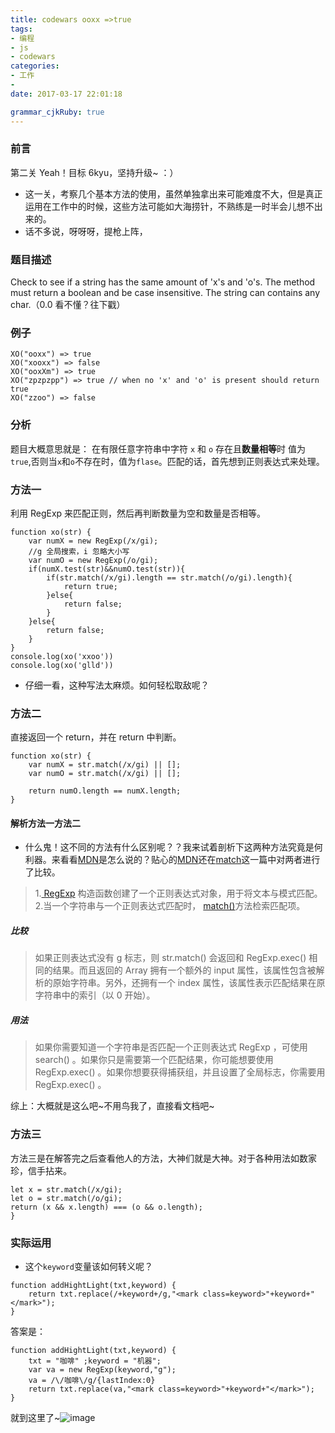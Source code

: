 ```yaml
---
title: codewars ooxx =>true
tags: 
- 编程
- js
- codewars
categories: 
- 工作
- 
date: 2017-03-17 22:01:18

grammar_cjkRuby: true
---
```


### 前言

第二关 Yeah！目标 6kyu，坚持升级~ ：）

* 这一关，考察几个基本方法的使用，虽然单独拿出来可能难度不大，但是真正运用在工作中的时候，这些方法可能如大海捞针，不熟练是一时半会儿想不出来的。
* 话不多说，呀呀呀，提枪上阵，
  <!--more-->

### 题目描述

Check to see if a string has the same amount of 'x's and 'o's. The method must return a boolean and be case insensitive. The string can contains any char.（0.0 看不懂？往下戳）

### 例子

```javascript?linenums
XO("ooxx") => true
XO("xooxx") => false
XO("ooxXm") => true
XO("zpzpzpp") => true // when no 'x' and 'o' is present should return true
XO("zzoo") => false
```

### 分析

题目大概意思就是： 在有限任意字符串中字符 `x` 和 `o` 存在且**数量相等**时 值为 `true`,否则当`x`和`o`不存在时，值为`flase`。匹配的话，首先想到正则表达式来处理。

### 方法一

利用 RegExp 来匹配正则，然后再判断数量为空和数量是否相等。

```javascript?linenums
function xo(str) {
    var numX = new RegExp(/x/gi);
    //g 全局搜索，i 忽略大小写
    var numO = new RegExp(/o/gi);
    if(numX.test(str)&&numO.test(str)){
        if(str.match(/x/gi).length == str.match(/o/gi).length){
            return true;
        }else{
            return false;
        }
    }else{
        return false;
    }
}
console.log(xo('xxoo'))
console.log(xo('glld'))
```

* 仔细一看，这种写法太麻烦。如何轻松取敌呢？

### 方法二

直接返回一个 return，并在 return 中判断。

```javascript?linenums
function xo(str) {
    var numX = str.match(/x/gi) || [];
    var numO = str.match(/x/gi) || [];

    return numO.length == numX.length;
}
```

#### 解析方法一方法二

* 什么鬼！这不同的方法有什么区别呢？？我来试着剖析下这两种方法究竟是何利器。来看看[MDN][1]是怎么说的？贴心的[MDN][2]还在[match][3]这一篇中对两者进行了比较。

> 1.[ RegExp][4] 构造函数创建了一个正则表达式对象，用于将文本与模式匹配。 2.当一个字符串与一个正则表达式匹配时， [match()][5]方法检索匹配项。

##### 比较

> 如果正则表达式没有 g 标志，则 str.match() 会返回和 RegExp.exec() 相同的结果。而且返回的 Array 拥有一个额外的 input 属性，该属性包含被解析的原始字符串。另外，还拥有一个 index 属性，该属性表示匹配结果在原字符串中的索引（以 0 开始）。

##### 用法

> 如果你需要知道一个字符串是否匹配一个正则表达式 RegExp ，可使用 search() 。如果你只是需要第一个匹配结果，你可能想要使用 RegExp.exec() 。如果你想要获得捕获组，并且设置了全局标志，你需要用 RegExp.exec() 。

综上：大概就是这么吧~不用鸟我了，直接看文档吧~

### 方法三

方法三是在解答完之后查看他人的方法，大神们就是大神。对于各种用法如数家珍，信手拈来。

```javascript?linenums
let x = str.match(/x/gi);
let o = str.match(/o/gi);
return (x && x.length) === (o && o.length);
}
```

### 实际运用

* 这个`keyword`变量该如何转义呢？

```javascript?linenums
function addHightLight(txt,keyword) {
    return txt.replace(/+keyword+/g,"<mark class=keyword>"+keyword+"</mark>");
}
```

答案是：

```javascript?linenums
function addHightLight(txt,keyword) {
    txt = "咖啡" ;keyword = "机器";
    var va = new RegExp(keyword,"g");
    va = /\/咖啡\/g/{lastIndex:0}
    return txt.replace(va,"<mark class=keyword>"+keyword+"</mark>");
}
```

就到这里了~![image][6]

[1]: https://developer.mozilla.org
[2]: https://developer.mozilla.org
[3]: https://developer.mozilla.org/zh-CN/docs/Web/JavaScript/Reference/Global_Objects/String/match
[4]: https://developer.mozilla.org/zh-CN/docs/Web/JavaScript/Reference/Global_Objects/RegExp#Description
[5]: https://developer.mozilla.org/zh-CN/docs/Web/JavaScript/Reference/Global_Objects/String/match
[6]: http://oapjp6spr.bkt.clouddn.com/196232.jpg
